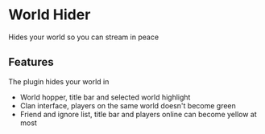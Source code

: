 # World Hider
Hides your world so you can stream in peace

## Features
The plugin hides your world in 
 - World hopper, title bar and selected world highlight
 - Clan interface, players on the same world doesn't become green
 - Friend and ignore list, title bar and players online can become yellow at most